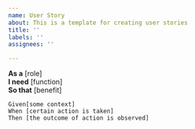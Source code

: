 ```yaml
---
name: User Story
about: This is a template for creating user stories
title: ''
labels: ''
assignees: ''

---
```


**As a** [role]  
 **I need** [function]  
 **So that** [benefit]
 
 ```gherkin
 Given[some context]
 When [certain action is taken]
 Then [the outcome of action is observed]
```
